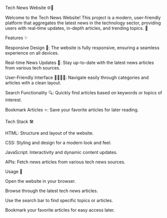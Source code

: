 Tech News Website 🌐📰





Welcome to the Tech News Website! This project is a modern, user-friendly platform that aggregates the latest news in the technology sector, providing users with real-time updates, in-depth articles, and trending topics. 🚀

Features ✨





Responsive Design 📱: The website is fully responsive, ensuring a seamless experience on all devices.

Real-time News Updates 🔄: Stay up-to-date with the latest news articles from various tech sources.

User-Friendly Interface 👩‍💻👨‍💻: Navigate easily through categories and articles with a clean layout.

Search Functionality 🔍: Quickly find articles based on keywords or topics of interest.

Bookmark Articles ⭐: Save your favorite articles for later reading.




Tech Stack 🛠️




HTML: Structure and layout of the website.

CSS: Styling and design for a modern look and feel.

JavaScript: Interactivity and dynamic content updates.

APIs: Fetch news articles from various tech news sources.



Usage 🚀




Open the website in your browser.

Browse through the latest tech news articles.

Use the search bar to find specific topics or articles.

Bookmark your favorite articles for easy access later.



